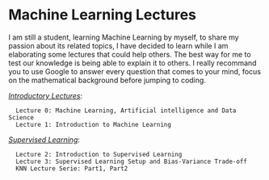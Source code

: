 # Machine Learning Lectures
I am still a student, learning Machine Learning by myself, to share my passion about its related topics, I have decided to learn while I am elaborating some lectures that could help others. The best way for me to test our knowledge is being able to explain it to others. I really recommand you to use Google to answer every question that comes to your mind, focus on the mathematical background before jumping to coding.

[*Introductory Lectures*](https://github.com/WalidHadri-Iron/MachineLearningLectures/tree/main/IntroductionLectures): 

      Lecture 0: Machine Learning, Artificial intelligence and Data Science
      Lecture 1: Introduction to Machine Learning


[*Supervised Learning*](https://github.com/WalidHadri-Iron/MachineLearningLectures/tree/main/SupervisedLearning):

      Lecture 2: Introduction to Supervised Learning
      Lecture 3: Supervised Learning Setup and Bias-Variance Trade-off
      KNN Lecture Serie: Part1, Part2
